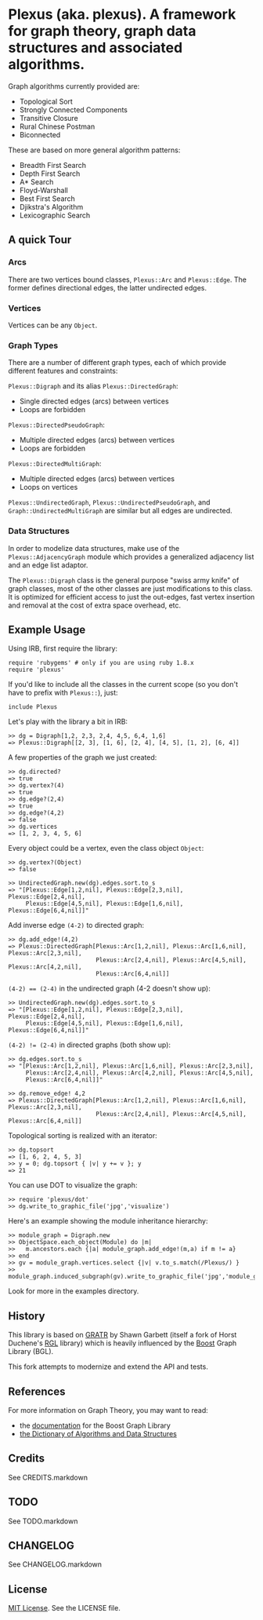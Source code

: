 # Plexus (aka. plexus). A framework for graph theory, graph data structures and associated algorithms.

Graph algorithms currently provided are:

* Topological Sort
* Strongly Connected Components
* Transitive Closure
* Rural Chinese Postman
* Biconnected

These are based on more general algorithm patterns:

* Breadth First Search
* Depth First Search
* A* Search
* Floyd-Warshall
* Best First Search
* Djikstra's Algorithm
* Lexicographic Search

## A quick Tour

### Arcs

There are two vertices bound classes, `Plexus::Arc` and `Plexus::Edge`. The
former defines directional edges, the latter undirected edges.

### Vertices

Vertices can be any `Object`.

### Graph Types

There are a number of different graph types, each of which provide
different features and constraints:

`Plexus::Digraph` and its alias `Plexus::DirectedGraph`:

* Single directed edges (arcs) between vertices
* Loops are forbidden

`Plexus::DirectedPseudoGraph`:

* Multiple directed edges (arcs) between vertices
* Loops are forbidden

`Plexus::DirectedMultiGraph`:

* Multiple directed edges (arcs) between vertices
* Loops on vertices

`Plexus::UndirectedGraph`, `Plexus::UndirectedPseudoGraph`, and
`Graph::UndirectedMultiGraph` are similar but all edges are undirected.

### Data Structures

In order to modelize data structures, make use of the `Plexus::AdjacencyGraph`
module which provides a generalized adjacency list and an edge list adaptor.

The `Plexus::Digraph` class is the general purpose "swiss army knife" of graph
classes, most of the other classes are just modifications to this class.
It is optimized for efficient access to just the out-edges, fast vertex
insertion and removal at the cost of extra space overhead, etc.

## Example Usage

Using IRB, first require the library:

    require 'rubygems' # only if you are using ruby 1.8.x
    require 'plexus'

If you'd like to include all the classes in the current scope (so you
don't have to prefix with `Plexus::`), just:

    include Plexus

Let's play with the library a bit in IRB:

    >> dg = Digraph[1,2, 2,3, 2,4, 4,5, 6,4, 1,6]
    => Plexus::Digraph[[2, 3], [1, 6], [2, 4], [4, 5], [1, 2], [6, 4]]

A few properties of the graph we just created:

    >> dg.directed?
    => true
    >> dg.vertex?(4)
    => true
    >> dg.edge?(2,4)
    => true
    >> dg.edge?(4,2)
    => false
    >> dg.vertices
    => [1, 2, 3, 4, 5, 6]

Every object could be a vertex, even the class object `Object`:

    >> dg.vertex?(Object)
    => false

    >> UndirectedGraph.new(dg).edges.sort.to_s
    => "[Plexus::Edge[1,2,nil], Plexus::Edge[2,3,nil], Plexus::Edge[2,4,nil],
         Plexus::Edge[4,5,nil], Plexus::Edge[1,6,nil], Plexus::Edge[6,4,nil]]"

Add inverse edge `(4-2)` to directed graph:

    >> dg.add_edge!(4,2)
    => Plexus::DirectedGraph[Plexus::Arc[1,2,nil], Plexus::Arc[1,6,nil], Plexus::Arc[2,3,nil],
                             Plexus::Arc[2,4,nil], Plexus::Arc[4,5,nil], Plexus::Arc[4,2,nil],
                             Plexus::Arc[6,4,nil]]

`(4-2) == (2-4)` in the undirected graph (4-2 doesn't show up):

    >> UndirectedGraph.new(dg).edges.sort.to_s
    => "[Plexus::Edge[1,2,nil], Plexus::Edge[2,3,nil], Plexus::Edge[2,4,nil],
         Plexus::Edge[4,5,nil], Plexus::Edge[1,6,nil], Plexus::Edge[6,4,nil]]"

`(4-2) != (2-4)` in directed graphs (both show up):

    >> dg.edges.sort.to_s
    => "[Plexus::Arc[1,2,nil], Plexus::Arc[1,6,nil], Plexus::Arc[2,3,nil],
         Plexus::Arc[2,4,nil], Plexus::Arc[4,2,nil], Plexus::Arc[4,5,nil],
         Plexus::Arc[6,4,nil]]"

    >> dg.remove_edge! 4,2
    => Plexus::DirectedGraph[Plexus::Arc[1,2,nil], Plexus::Arc[1,6,nil], Plexus::Arc[2,3,nil],
                             Plexus::Arc[2,4,nil], Plexus::Arc[4,5,nil], Plexus::Arc[6,4,nil]]

Topological sorting is realized with an iterator:

    >> dg.topsort
    => [1, 6, 2, 4, 5, 3]
    >> y = 0; dg.topsort { |v| y += v }; y
    => 21

You can use DOT to visualize the graph:

    >> require 'plexus/dot'
    >> dg.write_to_graphic_file('jpg','visualize')

Here's an example showing the module inheritance hierarchy:

    >> module_graph = Digraph.new
    >> ObjectSpace.each_object(Module) do |m|
    >>   m.ancestors.each {|a| module_graph.add_edge!(m,a) if m != a}
    >> end
    >> gv = module_graph.vertices.select {|v| v.to_s.match(/Plexus/) }
    >> module_graph.induced_subgraph(gv).write_to_graphic_file('jpg','module_graph')

Look for more in the examples directory.

## History

This library is based on [GRATR][1] by Shawn Garbett (itself a fork of
Horst Duchene's [RGL][2] library) which is heavily influenced by the [Boost][3]
Graph Library (BGL).

This fork attempts to modernize and extend the API and tests.

## References

For more information on Graph Theory, you may want to read:

* the [documentation][3] for the Boost Graph Library
* [the Dictionary of Algorithms and Data Structures][4]

## Credits

See CREDITS.markdown

## TODO

See TODO.markdown

## CHANGELOG

See CHANGELOG.markdown

## License

[MIT License](http://en.wikipedia.org/wiki/MIT_License). See the LICENSE file.

[1]: http://gratr.rubyforge.org
[2]: http://rgl.rubyforge.org
[3]: http://www.boost.org/libs/graph/doc
[4]: http://www.nist.gov/dads/HTML/graph.html

